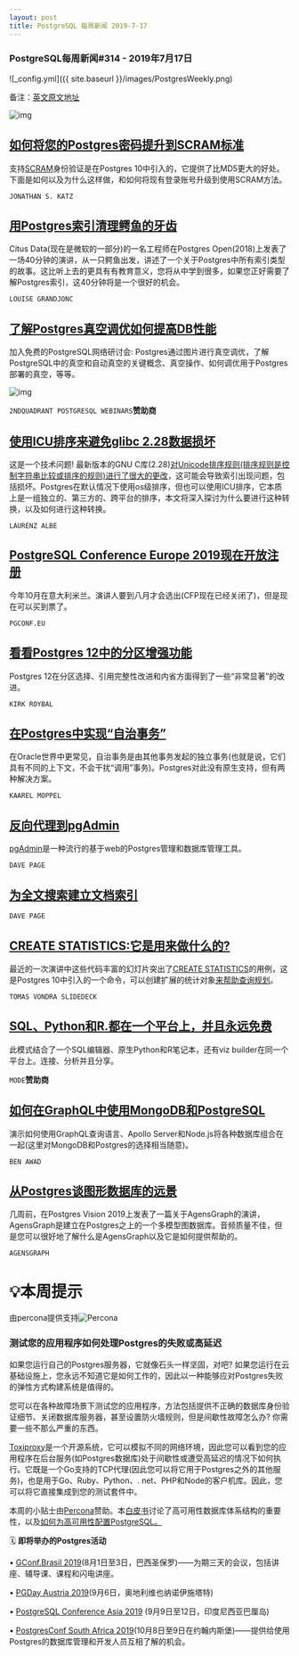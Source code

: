 ```yaml
---
layout: post
title: PostgreSQL 每周新闻 2019-7-17
---
```


### PostgreSQL每周新闻#314 - 2019年7月17日

![_config.yml]({{ site.baseurl }}/images/PostgresWeekly.png)

备注：[英文原文地址](https://postgresweekly.com/issues/314)

![img](https://res.cloudinary.com/cpress/image/upload/w_1280,e_sharpen:60/sames4exo9xx1ti9ob9t.jpg)

## [如何将您的Postgres密码提升到SCRAM标准](https://info.crunchydata.com/blog/how-to-upgrade-postgresql-passwords-to-scram)

支持[SCRAM](https://en.wikipedia.org/wiki/Salted_Challenge_Response_Authentication_Mechanism)身份验证是在Postgres 10中引入的，它提供了比MD5更大的好处。下面是如何以及为什么这样做，和如何将现有登录账号升级到使用SCRAM方法。

`JONATHAN S. KATZ`

## [用Postgres索引清理鳄鱼的牙齿](https://www.youtube.com/watch?v=2l-nCkPQVuQ)

Citus Data(现在是微软的一部分)的一名工程师在Postgres Open(2018)上发表了一场40分钟的演讲，从一只鳄鱼出发，讲述了一个关于Postgres中所有索引类型的故事。这比听上去的更具有有教育意义，您将从中学到很多，如果您正好需要了解Postgres索引，这40分钟将是一个很好的机会。

`LOUISE GRANDJONC`

## [了解Postgres真空调优如何提高DB性能](https://resources.2ndquadrant.com/webinar-postgres-vacuuming-through-pictures)

加入免费的PostgreSQL网络研讨会: Postgres通过图片进行真空调优，了解PostgreSQL中的真空和自动真空的关键概念、真空操作、如何调优用于Postgres部署的真空，等等。

![img](https://copm.s3.amazonaws.com/547e0ba0.png)

`2NDQUADRANT POSTGRESQL WEBINARS`**赞助商**

## [使用ICU排序来避免glibc 2.28数据损坏](https://www.cybertec-postgresql.com/en/icu-collations-against-glibc-2-28-data-corruption/)

这是一个技术问题! 最新版本的GNU C库(2.28)[对Unicode排序规则(排序规则是控制字符串比较或排序的规则)进行了很大的更改](https://postgresql.verite.pro/blog/2018/08/27/glibc-upgrade.html)，这可能会导致索引出现问题，包括损坏。Postgres在默认情况下使用os级排序，但也可以使用ICU排序，它本质上是一组独立的、第三方的、跨平台的排序，本文将深入探讨为什么要进行这种转换，以及如何进行这种转换。

`LAURENZ ALBE`

## [PostgreSQL Conference Europe 2019现在开放注册](https://2019.pgconf.eu/)

今年10月在意大利米兰。演讲人要到八月才会选出(CFP现在已经关闭了)，但是现在可以买到票了。

`PGCONF.EU`

## [看看Postgres 12中的分区增强功能](https://www.2ndquadrant.com/en/blog/partitioning-enhancements-in-postgresql-12/)

Postgres 12在分区选择、引用完整性改进和内省方面得到了一些“非常显著”的改进。

`KIRK ROYBAL`

## [在Postgres中实现“自治事务”](https://www.cybertec-postgresql.com/en/implementing-autonomous-transactions-in-postgres/)

在Oracle世界中更常见，自治事务是由其他事务发起的独立事务(也就是说，它们具有不同的上下文，不会干扰“调用”事务)。Postgres对此没有原生支持，但有两种解决方案。

`KAAREL MOPPEL`

## [反向代理到pgAdmin](https://pgsnake.blogspot.com/2019/07/reverse-proxying-to-pgadmin.html)

[pgAdmin](https://www.pgadmin.org/)是一种流行的基于web的Postgres管理和数据库管理工具。

`DAVE PAGE`

## [为全文搜索建立文档索引](https://pgsnake.blogspot.com/2019/06/indexing-documents-for-full-text-search.html)

`DAVE PAGE`

## [CREATE STATISTICS:它是用来做什么的?](https://www.slideshare.net/fuzzycz/create-statistics-what-is-it-for-postgreslondon)

最近的一次演讲中这些代码丰富的幻灯片突出了[CREATE STATISTICS](https://www.postgresql.org/docs/10/sql-createstatistics.html)的用例，这是Postgres 10中引入的一个命令，可以创建扩展的统计对象[来帮助查询规划](https://www.citusdata.com/blog/2018/03/06/postgres-planner-and-its-usage-of-statistics/)。

`TOMAS VONDRA SLIDEDECK`

## [SQL、Python和R.都在一个平台上，并且永远免费](https://mode.com/?utm_campaign=studio&utm_content=studio_20190717&utm_medium=sponsored_email&utm_source=postgresweekly)

此模式结合了一个SQL编辑器、原生Python和R笔记本，还有viz builder在同一个平台上。连接、分析并且分享。

`MODE`**赞助商**

## [如何在GraphQL中使用MongoDB和PostgreSQL](https://www.youtube.com/watch?v=_trOqBZMJHQ)

演示如何使用GraphQL查询语言、Apollo Server和Node.js将各种数据库组合在一起(这里对MongoDB和Postgres的选择相当随意)。

`BEN AWAD`

## [从Postgres谈图形数据库的远景](https://www.youtube.com/watch?v=JQ0ycS8HqjE)

几周前，在Postgres Vision 2019上发表了一篇关于AgensGraph的演讲，AgensGraph是建立在Postgres之上的一个多模型图数据库。音频质量不佳，但是您可以很好地了解什么是AgensGraph以及它是如何提供帮助的。

`AGENSGRAPH`

# 💡本周提示

由percona提供支持![Percona](https://res.cloudinary.com/cpress/image/upload/v1559053486/vmjp4kyjuomp5klwidlw.png)

### 测试您的应用程序如何处理Postgres的失败或高延迟

如果您运行自己的Postgres服务器，它就像石头一样坚固，对吧? 如果您运行在云基础设施上，您永远不知道它是如何工作的，因此以一种能够应对Postgres失败的弹性方式构建系统是值得的。

您可以在各种故障场景下测试您的应用程序，方法包括提供不正确的数据库身份验证细节、关闭数据库服务器，甚至设置防火墙规则，但是间歇性故障怎么办? 你需要一些不那么严重的东西。

[Toxiproxy](https://github.com/Shopify/toxiproxy)是一个开源系统，它可以模拟不同的网络环境，因此您可以看到您的应用程序在后台服务(如Postgres数据库)处于间歇性或遭受高延迟的情况下如何执行。它既是一个Go支持的TCP代理(因此您可以将它用于Postgres之外的其他服务)，也是用于Go、Ruby、Python、. net、PHP和Node的客户机库。因此，您可以将它直接集成到您的测试套件中。

本周的小贴士由[Percona](https://learn.percona.com/postgresql-high-availability-registration-cooperpress)赞助。本[白皮书](https://learn.percona.com/postgresql-high-availability-registration-cooperpress)讨论了高可用性数据库体系结构的重要性，以及[如何为高可用性配置PostgreSQL。](https://learn.percona.com/postgresql-high-availability-registration-cooperpress)

🗓  **即将举办的Postgres活动**  

• [GConf.Brasil 2019](https://www.pgconf.com.br/2019/en/)(8月1日至3日，巴西圣保罗)——为期三天的会议，包括讲座、辅导课、课程和闪电讲座。

• [PGDay Austria 2019](https://pgday.at/en/)(9月6日，奥地利维也纳诺伊施塔特)

• [PostgreSQL Conference Asia 2019](https://2019.pgconf.asia/) (9月9日至12日，印度尼西亚巴厘岛)

• [PostgresConf South Africa 2019](https://postgresconf.org/conferences/SouthAfrica2019)(10月8日至9日在约翰内斯堡)——提供给使用Postgres的数据库管理和开发人员互相了解的机会。

